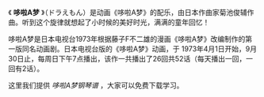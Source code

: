 

《 **哆啦A梦** 》（ドラえもん）是动画《哆啦A梦》的配乐，由日本作曲家菊池俊辅作曲。听到这个旋律就想起了小时候的美好时光，满满的童年回忆！

哆啦A梦是日本电视台1973年根据藤子F不二雄的漫画《哆啦A梦》改编制作的第一版同名动画剧。日本电视台版的《哆啦A梦》动画，于
1973年4月1日开始，9月30日止，每周日下午7点播出，该作一共播出了26回共52话（每天播出一回，一回有2话）。

这里我们提供 _哆啦A梦钢琴谱_ ，大家可以免费下载学习。

